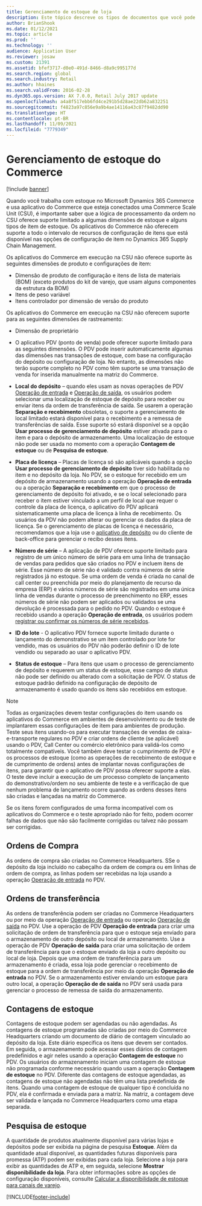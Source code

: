 ```yaml
---
title: Gerenciamento de estoque de loja
description: Este tópico descreve os tipos de documentos que você pode usar para gerenciar estoque.
author: BrianShook
ms.date: 01/12/2021
ms.topic: article
ms.prod: ''
ms.technology: ''
audience: Application User
ms.reviewer: josaw
ms.custom: 21391
ms.assetid: bfef3717-d0e0-491d-8466-d8a9c995177d
ms.search.region: global
ms.search.industry: Retail
ms.author: hhaines
ms.search.validFrom: 2016-02-28
ms.dyn365.ops.version: AX 7.0.0, Retail July 2017 update
ms.openlocfilehash: a4a8f517ebb6fd4ce291b5d28ae22db62a832251
ms.sourcegitcommit: f4823a97c856e9a9b4ae14116a43c87f9482dd90
ms.translationtype: HT
ms.contentlocale: pt-BR
ms.lasthandoff: 11/09/2021
ms.locfileid: "7779349"
---
```

# <a name="commerce-inventory-management"></a>Gerenciamento de estoque do Commerce

[!include [banner](includes/banner.md)]

Quando você trabalha com estoque no Microsoft Dynamics 365 Commerce e usa aplicativo do Commerce que esteja conectados uma Commerce Scale Unit (CSU), é importante saber que a lógica de processamento da ordem no CSU oferece suporte limitado a algumas dimensões de estoque e alguns tipos de item de estoque. Os aplicativos do Commerce não oferecem suporte a todo o intervalo de recursos de configuração de itens que está disponível nas opções de configuração de item no Dynamics 365 Supply Chain Management.

Os aplicativos do Commerce em execução na CSU não oferece suporte às seguintes dimensões de produto e configurações de item:

- Dimensão de produto de configuração e itens de lista de materiais (BOM) (exceto produtos do kit de varejo, que usam alguns componentes da estrutura da BOM)
- Itens de peso variável
- Itens controlador por dimensão de versão do produto

Os aplicativos do Commerce em execução na CSU não oferecem suporte para as seguintes dimensões de rastreamento:
- Dimensão de proprietário

- O aplicativo PDV (ponto de venda) pode oferecer suporte limitado para as seguintes dimensões. O PDV pode inserir automaticamente algumas das dimensões nas transações de estoque, com base na configuração do depósito ou configuração de loja. No entanto, as dimensões não terão suporte completo no PDV como têm suporte se uma transação de venda for inserida manualmente na matriz do Commerce. 

- **Local do depósito** – quando eles usam as novas operações de PDV [Operação de entrada](./pos-inbound-inventory-operation.md) e [Operação de saída](./pos-outbound-inventory-operation.md), os usuários podem selecionar uma localização de estoque de depósito para receber ou enviar itens da ordem de transferência de saída. Se usarem a operação **Separação e recebimento** obsoletas, o suporte a gerenciamento de local limitado estará disponível para o recebimento e a remessa de transferências de saída. Esse suporte só estará disponível se a opção **Usar processo de gerenciamento de depósito** estiver ativada para o item e para o depósito de armazenamento. Uma localização de estoque não pode ser usada no momento com a operação **Contagem de estoque** ou de **Pesquisa de estoque**.

- **Placa de licença** – Placas de licença só são aplicáveis quando a opção **Usar processo de gerenciamento de depósito** tiver sido habilitada no item e no depósito da loja. No PDV, se o estoque for recebido em um depósito de armazenamento usando a operação **Operação de entrada** ou a operação **Separação e recebimento** em que o processo de gerenciamento de depósito foi ativado, e se o local selecionado para receber o item estiver vinculado a um perfil de local que requer o controle da placa de licença, o aplicativo do PDV aplicará sistematicamente uma placa de licença à linha de recebimento. Os usuários da PDV não podem alterar ou gerenciar os dados da placa de licença. Se o gerenciamento de placas de licença é necessário, recomendamos que a loja use o [aplicativo de depósito](../supply-chain/warehousing/install-configure-warehousing-app.md) ou do cliente de back-office para gerenciar o recibo desses itens.

- **Número de série** – A aplicação de PDV oferece suporte limitado para registro de um único número de série para em uma linha de transação de vendas para pedidos que são criados no PDV e incluem itens de série. Esse número de série não é validado contra números de série registrados já no estoque. Se uma ordem de venda é criada no canal de call center ou preenchida por meio do planejamento de recurso da empresa (ERP) e vários números de série são registrados em uma única linha de vendas durante o processo de preenchimento no ERP, esses números de série não podem ser aplicados ou validados se uma devolução é processada para o pedido no PDV. Quando o estoque é recebido usando a operação **Operação de entrada**, os usuários podem [registrar ou confirmar os números de série recebidos](./pos-serialized-items.md).

- **ID do lote** - O aplicativo PDV fornece suporte limitado durante o lançamento do demonstrativo se um item controlado por lote for vendido, mas os usuários do PDV não poderão definir o ID de lote vendido ou separado ao usar o aplicativo PDV.

- **Status de estoque** – Para itens que usam o processo de gerenciamento de depósito e requerem um status de estoque, esse campo de status não pode ser definido ou alterado com a solicitação de PDV. O status de estoque padrão definido na configuração de depósito de armazenamento é usado quando os itens são recebidos em estoque.

> [!NOTE]
> Todas as organizações devem testar configurações do item usando os aplicativos do Commerce em ambientes de desenvolvimento ou de teste de implantarem essas configurações de item para ambientes de produção. Teste seus itens usando-os para executar transações de vendas de caixa-e-transporte regulares no PDV e criar ordens de cliente (se aplicável) usando o PDV, Call Center ou comércio eletrônico para validá-los como totalmente compatíveis. Você também deve testar o cumprimento de PDV e os processos de estoque (como as operações de recebimento de estoque e de cumprimento de ordens) antes de implantar novas configurações de itens, para garantir que o aplicativo de PDV possa oferecer suporte a elas. O teste deve incluir a execução de um processo completo de lançamento do demonstrativo/ordem no seu ambiente de teste e a verificação de que nenhum problema de lançamento ocorre quando as ordens desses itens são criadas e lançadas na matriz do Commerce.
>
> Se os itens forem configurados de uma forma incompatível com os aplicativos do Commerce e o teste apropriado não for feito, podem ocorrer falhas de dados que não são facilmente corrigidas ou talvez não possam ser corrigidas.

## <a name="purchase-orders"></a>Ordens de Compra

As ordens de compra são criadas no Commerce Headquarters. SSe o depósito da loja incluído no cabeçalho da ordem de compra ou em linhas de ordem de compra, as linhas podem ser recebidas na loja usando a operação [Operação de entrada](./pos-inbound-inventory-operation.md) no PDV. 

## <a name="transfer-orders"></a>Ordens de transferência

As ordens de transferência podem ser criadas no Commerce Headquarters ou por meio da operação [Operação de entrada](./pos-inbound-inventory-operation.md) ou operação [Operação de saída](./pos-outbound-inventory-operation.md) no PDV. Use a operação de PDV **Operação de entrada** para criar uma solicitação de ordem de transferência para que o estoque seja enviado para o armazenamento de outro depósito ou local de armazenamento. Use a operação de PDV **Operação de saída** para criar uma solicitação de ordem de transferência para que o estoque enviado da loja a outro depósito ou local de loja. Depois que uma ordem de transferência para um armazenamento é criada, essa loja pode gerenciar o recebimento de estoque para a ordem de transferência por meio da operação **Operação de entrada** no PDV. Se o armazenamento estiver enviando um estoque para outro local, a operação **Operação de de saída** no PDV será usada para gerenciar o processo de remessa de saída do armazenamento.

## <a name="stock-counts"></a>Contagens de estoque

Contagens de estoque podem ser agendadas ou não agendadas. As contagens de estoque programadas são criadas por meio do Commerce Headquarters criando um documento de diário de contagem vinculado ao depósito da loja. Este diário especifica os itens que devem ser contados. Em seguida, o armazenamento pode acessar esses diários de contagem predefinidos e agir neles usando a operação **Contagem de estoque** no PDV. Os usuários do armazenamento iniciam uma contagem de estoque não programada conforme necessário quando usam a operação **Contagem de estoque** no PDV. Diferente das contagens de estoque agendadas, as contagens de estoque não agendadas não têm uma lista predefinida de itens. Quando uma contagem de estoque de qualquer tipo é concluída no PDV, ela é confirmada e enviada para a matriz. Na matriz, a contagem deve ser validada e lançada no Commerce Headquarters como uma etapa separada.

## <a name="inventory-lookup"></a>Pesquisa de estoque

A quantidade de produtos atualmente disponível para várias lojas e depósitos pode ser exibida na página de pesquisa **Estoque**. Além da quantidade atual disponível, as quantidades futuras disponíveis para promessa (ATP) podem ser exibidas para cada loja. Selecione a loja para exibir as quantidades de ATP e, em seguida, selecione **Mostrar disponibilidade da loja**. Para obter informações sobre as opções de configuração disponíveis, consulte [Calcular a disponibilidade de estoque para canais de varejo](./calculated-inventory-retail-channels.md).


[!INCLUDE[footer-include](../includes/footer-banner.md)]